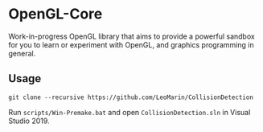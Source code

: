 # OpenGL-Core
Work-in-progress OpenGL library that aims to provide a powerful sandbox for you to learn or experiment with OpenGL, and graphics programming in general.

## Usage

```
git clone --recursive https://github.com/LeoMarin/CollisionDetection
```

Run `scripts/Win-Premake.bat` and open `CollisionDetection.sln` in Visual Studio 2019.
